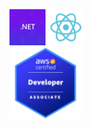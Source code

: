 
<picture>
    <img 
        src="/images/dotnet.jpg"
        width="64"
        alt="dotnet"
        style="visibility:visible;max-width:100%;"
    />
</picture>
<picture>
    <img 
        src="/images/react.png"
        width="64"
        alt="react"
        style="visibility:visible;max-width:100%"
    />
</picture>
<br>
<a href="https://www.credly.com/badges/9c1a0baa-0e7f-4d86-97f1-602ca0cb815d/public_url">
    <img 
        src="/images/aws-certified-developer-associate.png"
        width="128"
        alt="aws certified developer associate certificate"
    />
</a>
